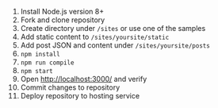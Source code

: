 1. Install Node.js version 8+
1. Fork and clone repository
1. Create directory under `/sites` or use one of the samples
1. Add static content to `/sites/yoursite/static`
1. Add post JSON and content under `/sites/yoursite/posts`
1. `npm install`
1. `npm run compile`
1. `npm start`
1. Open <http://localhost:3000/> and verify
1. Commit changes to repository
1. Deploy repository to hosting service
